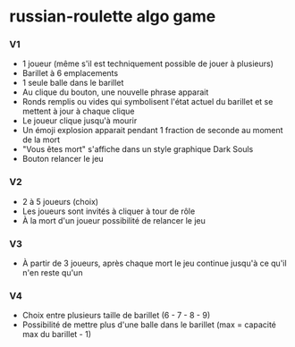 # russian-roulette algo game

### V1

- 1 joueur (même s'il est techniquement possible de jouer à plusieurs)
- Barillet à 6 emplacements
- 1 seule balle dans le barillet
- Au clique du bouton, une nouvelle phrase apparait
- Ronds remplis ou vides qui symbolisent l'état actuel du barillet et se mettent à jour à chaque clique
- Le joueur clique jusqu'à mourir
- Un émoji explosion apparait pendant 1 fraction de seconde au moment de la mort
- "Vous êtes mort" s'affiche dans un style graphique Dark Souls
- Bouton relancer le jeu

### V2

- 2 à 5 joueurs (choix)
- Les joueurs sont invités à cliquer à tour de rôle
- À la mort d'un joueur possibilité de relancer le jeu

### V3

- À partir de 3 joueurs, après chaque mort le jeu continue jusqu'à ce qu'il n'en reste qu'un

### V4

- Choix entre plusieurs taille de barillet (6 - 7 - 8 - 9)
- Possibilité de mettre plus d'une balle dans le barillet (max = capacité max du barillet - 1)

